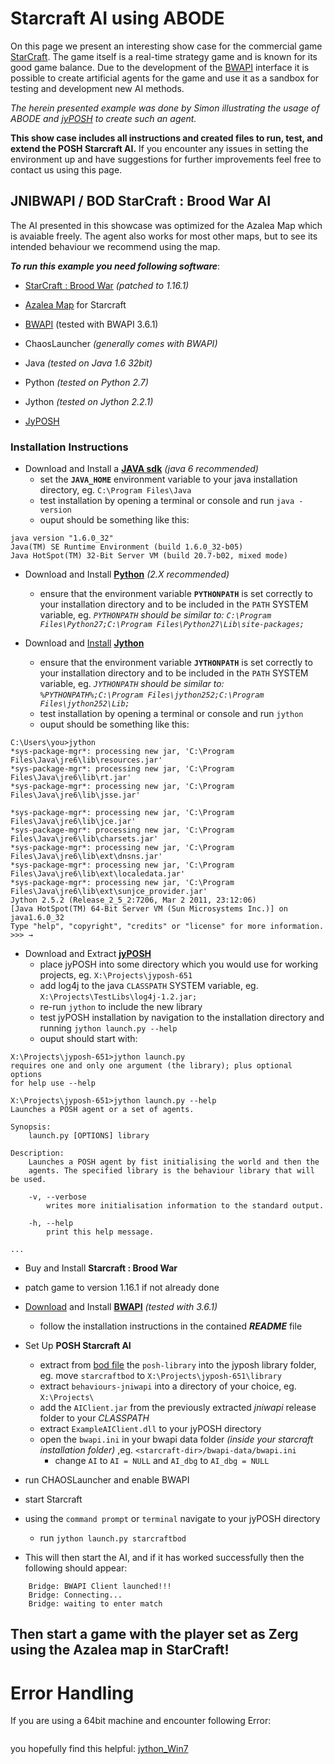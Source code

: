 # Starcraft AI using ABODE #

On this page we present an interesting show case for the commercial game [StarCraft](http://us.blizzard.com/en-us/games/sc/). The game itself is a real-time strategy game and is known for its good game balance. Due to the development of the [BWAPI](http://code.google.com/p/bwapi/) interface it is possible to create artificial agents for the game and use it as a sandbox for testing and development new AI methods.

_The herein presented example was done by Simon illustrating the usage of ABODE and [jyPOSH](http://sourceforge.net/projects/jyposh/) to create such an agent._

**This show case includes all instructions and created files to run, test, and extend the POSH Starcraft AI.** If you encounter any issues in setting the environment up and have suggestions for further improvements feel free to contact us using this page.


## JNIBWAPI / BOD StarCraft : Brood War AI ##

The AI presented in this showcase was optimized for the Azalea Map which is avaiable freely. The agent also works for most other maps, but to see its intended behaviour we recommend using the map.

_**To run this example you need following software**_:
  * [StarCraft : Brood War](http://eu.blizzard.com/store/details.xml?id=210000002) _(patched to 1.16.1)_
  * [Azalea Map](http://www.teamliquid.net/tlpd/korean/maps/25_Azalea) for Starcraft

  * [BWAPI](http://code.google.com/p/bwapi/) (tested with BWAPI 3.6.1)
  * ChaosLauncher _(generally comes with BWAPI)_

  * Java _(tested on Java 1.6 32bit)_
  * Python _(tested on Python 2.7)_

  * Jython _(tested on Jython 2.2.1)_
  * [JyPOSH](http://www.cs.bath.ac.uk/~jjb/web/pyposh.html)



### Installation Instructions ###

  * Download and Install a **[JAVA sdk](http://www.oracle.com/technetwork/java/javase/downloads/index.html)** _(java 6 recommended)_
    * set the **`JAVA_HOME`** environment variable to your java installation directory, eg. `C:\Program Files\Java`
    * test installation by opening a terminal or console and run `java -version`
    * ouput should be something like this:
```
java version "1.6.0_32"
Java(TM) SE Runtime Environment (build 1.6.0_32-b05)
Java HotSpot(TM) 32-Bit Server VM (build 20.7-b02, mixed mode)
```

  * Download and Install **[Python](http://www.python.org/download/)** _(2.X recommended)_
    * ensure that the environment variable **`PYTHONPATH`** is set correctly to your installation directory and to be included in the `PATH` SYSTEM variable, eg. _`PYTHONPATH` should be similar to: `C:\Program Files\Python27;C:\Program Files\Python27\Lib\site-packages;`_

  * Download and [Install](http://wiki.python.org/jython/InstallationInstructions) **[Jython](http://www.jython.org/downloads.html)**
    * ensure that the environment variable **`JYTHONPATH`** is set correctly to your installation directory and to be included in the `PATH` SYSTEM variable, eg. _`JYTHONPATH` should be similar to: `%PYTHONPATH%;C:\Program Files\jython252;C:\Program Files\jython252\Lib;`_
    * test installation by opening a terminal or console and run `jython`
    * ouput should be something like this:
```
C:\Users\you>jython
*sys-package-mgr*: processing new jar, 'C:\Program Files\Java\jre6\lib\resources.jar'
*sys-package-mgr*: processing new jar, 'C:\Program Files\Java\jre6\lib\rt.jar'
*sys-package-mgr*: processing new jar, 'C:\Program Files\Java\jre6\lib\jsse.jar'

*sys-package-mgr*: processing new jar, 'C:\Program Files\Java\jre6\lib\jce.jar'
*sys-package-mgr*: processing new jar, 'C:\Program Files\Java\jre6\lib\charsets.jar'
*sys-package-mgr*: processing new jar, 'C:\Program Files\Java\jre6\lib\ext\dnsns.jar'
*sys-package-mgr*: processing new jar, 'C:\Program Files\Java\jre6\lib\ext\localedata.jar'
*sys-package-mgr*: processing new jar, 'C:\Program Files\Java\jre6\lib\ext\sunjce_provider.jar'
Jython 2.5.2 (Release_2_5_2:7206, Mar 2 2011, 23:12:06)
[Java HotSpot(TM) 64-Bit Server VM (Sun Microsystems Inc.)] on java1.6.0_32
Type "help", "copyright", "credits" or "license" for more information.
>>> →
```

  * Download and Extract **[jyPOSH](http://sourceforge.net/projects/jyposh/files/latest/download)**
    * place jyPOSH into some directory which you would use for working projects, eg. `X:\Projects\jyposh-651`
    * add log4j to the java `CLASSPATH` SYSTEM variable, eg. `X:\Projects\TestLibs\log4j-1.2.jar;`
    * re-run `jython` to include the new library
    * test jyPOSH installation by navigation to the installation directory and running `jython launch.py --help`
    * ouput should start with:
```
X:\Projects\jyposh-651>jython launch.py
requires one and only one argument (the library); plus optional options
for help use --help

X:\Projects\jyposh-651>jython launch.py --help
Launches a POSH agent or a set of agents.

Synopsis:
    launch.py [OPTIONS] library

Description:
    Launches a POSH agent by fist initialising the world and then the
    agents. The specified library is the behaviour library that will be used.

    -v, --verbose
        writes more initialisation information to the standard output.

    -h, --help
        print this help message.

...
```

  * Buy and Install **Starcraft : Brood War**
  * patch game to version 1.16.1 if not already done

  * [Download](http://code.google.com/p/bwapi/downloads/detail?name=BWAPI_3.6.1.zip&can=1&q=) and Install **[BWAPI](http://code.google.com/p/bwapi/)** _(tested with 3.6.1)_
    * follow the installation instructions in the contained _**README**_ file
  * Set Up **POSH Starcraft AI**
    * extract from [bod file](http://code.google.com/p/abode-star/downloads/detail?name=davies-sd-code-2012-05.zip&can=2&q=) the `posh-library` into the jyposh library folder, eg. move `starcraftbod` to `X:\Projects\jyposh-651\library`
    * extract `behaviours-jniwapi` into a directory of your choice, eg. `X:\Projects\`
    * add the `AIClient.jar` from the previously extracted _jniwapi_ release folder to your _CLASSPATH_
    * extract `ExampleAIClient.dll` to your jyPOSH directory
    * open the `bwapi.ini` in your bwapi data folder _(inside your starcraft installation folder)_ ,eg. `<starcraft-dir>/bwapi-data/bwapi.ini`
      * change `AI` to `AI = NULL` and `AI_dbg` to `AI_dbg = NULL`

  * run CHAOSLauncher and enable BWAPI

  * start Starcraft

  * using the `command prompt` or `terminal` navigate to your jyPOSH directory
    * run `jython launch.py starcraftbod`

  * This will then start the AI, and if it has worked successfully then the following should appear:
```
	Bridge: BWAPI Client launched!!!
	Bridge: Connecting...
	Bridge: waiting to enter match
```

## Then start a game with the player set as Zerg using the Azalea map in StarCraft! ##

# Error Handling #

If you are using a 64bit machine and encounter following Error:
```
```
you hopefully find this helpful: [jython\_Win7](jython_Win7.md)
